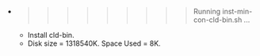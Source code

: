 * >>>>>>>>> Running inst-min-con-cld-bin.sh ...
  * Install cld-bin.
  * Disk size = 1318540K. Space Used = 8K.
